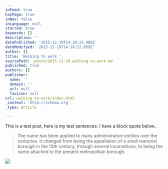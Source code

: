 ```yaml
---
inFeed: true
hasPage: true
inNav: false
inLanguage: null
starred: true
keywords: []
description: ''
datePublished: '2015-12-19T14:39:23.488Z'
dateModified: '2015-12-19T14:39:22.059Z'
author: []
title: 'Walking to work '
sourcePath: _posts/2015-11-20-walking-to-work.md
published: true
authors: []
publisher:
  name: ''
  domain: ''
  url: null
  favicon: null
url: walking-to-work/index.html
_context: 'http://schema.org'
_type: Article

---
```

This is a test post, here is my test sentences. I have a block quote below..

> The name has been applied to many administrative entities over the centuries. It changed from being the appellation of a small manorial borough in the 13th century, through several incarnations, to being the name attached to the present metropolitan borough.

![](https://the-grid-user-content.s3-us-west-2.amazonaws.com/759bc81d-22c6-415f-a4ad-0c7b18cc9c55.png)

>